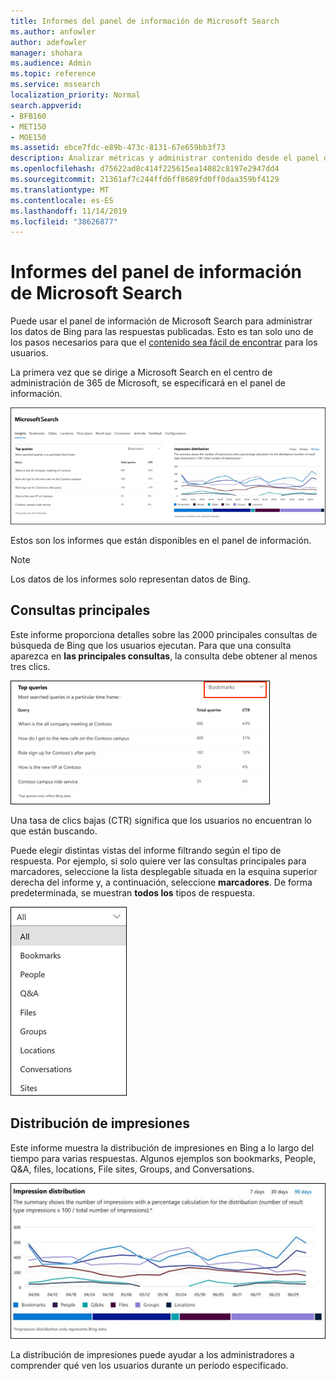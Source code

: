 ```yaml
---
title: Informes del panel de información de Microsoft Search
ms.author: anfowler
author: adefowler
manager: shohara
ms.audience: Admin
ms.topic: reference
ms.service: mssearch
localization_priority: Normal
search.appverid:
- BFB160
- MET150
- MOE150
ms.assetid: ebce7fdc-e89b-473c-8131-67e659bb3f73
description: Analizar métricas y administrar contenido desde el panel de información de Microsoft Search
ms.openlocfilehash: d75622ad8c414f225615ea14082c8197e2947dd4
ms.sourcegitcommit: 21361af7c244ffd6ff8689fd0ff0daa359bf4129
ms.translationtype: MT
ms.contentlocale: es-ES
ms.lasthandoff: 11/14/2019
ms.locfileid: "38626877"
---
```

# <a name="microsoft-search-insights-dashboard-reports"></a>Informes del panel de información de Microsoft Search

Puede usar el panel de información de Microsoft Search para administrar los datos de Bing para las respuestas publicadas. Esto es tan solo uno de los pasos necesarios para que el [contenido sea fácil de encontrar](make-content-easy-to-find.md) para los usuarios.

La primera vez que se dirige a Microsoft Search en el centro de administración de 365 de Microsoft, se especificará en el panel de información.

![Insights-Dashboard. png](media/Insights-dashboard.png)

Estos son los informes que están disponibles en el panel de información.

> [!NOTE]
> Los datos de los informes solo representan datos de Bing.

## <a name="top-queries"></a>Consultas principales

Este informe proporciona detalles sobre las 2000 principales consultas de búsqueda de Bing que los usuarios ejecutan. Para que una consulta aparezca en **las principales consultas**, la consulta debe obtener al menos tres clics.

![Principales consultas informe con los encabezados de tabla: consulta, total de consultas y hacer clic hasta la velocidad.](media/Insights-topqueries.png)

Una tasa de clics bajas (CTR) significa que los usuarios no encuentran lo que están buscando.

Puede elegir distintas vistas del informe filtrando según el tipo de respuesta. Por ejemplo, si solo quiere ver las consultas principales para marcadores, seleccione la lista desplegable situada en la esquina superior derecha del informe y, a continuación, seleccione **marcadores**. De forma predeterminada, se muestran **todos los** tipos de respuesta.

![Filtrar el informe de consultas principales por marcadores, personas, Q&A, archivos, grupos, ubicaciones, conversaciones y sitios](media/Insights-topqueries-dropdown.png)

## <a name="impression-distribution"></a>Distribución de impresiones

Este informe muestra la distribución de impresiones en Bing a lo largo del tiempo para varias respuestas. Algunos ejemplos son bookmarks, People, Q&A, files, locations, File sites, Groups, and Conversations. 

![Informe de impresiones con 90 días seleccionados como período de tiempo.](media/Insights-impressions.png)

La distribución de impresiones puede ayudar a los administradores a comprender qué ven los usuarios durante un período especificado.
